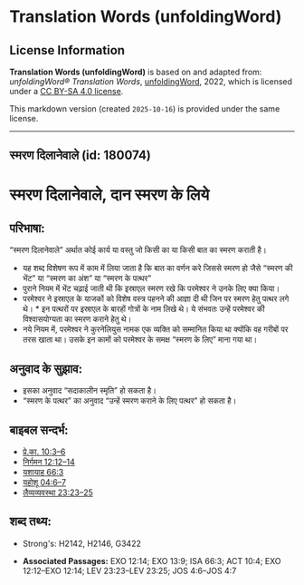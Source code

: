 # Translation Words (unfoldingWord)

## License Information

**Translation Words (unfoldingWord)** is based on and adapted from: _unfoldingWord® Translation Words_, [unfoldingWord](https://unfoldingword.org/utw), 2022, which is licensed under a [CC BY-SA 4.0 license](https://creativecommons.org/licenses/by-sa/4.0/legalcode.en).

This markdown version (created `2025-10-16`) is provided under the same license.



--------------------------------

## स्मरण दिलानेवाले (id: 180074)

स्मरण दिलानेवाले, दान स्मरण के लिये
===================================

परिभाषा:
--------

“स्मरण दिलानेवाले” अर्थात कोई कार्य या वस्तु जो किसी का या किसी बात का स्मरण कराती है।

* यह शब्द विशेषण रूप में काम में लिया जाता है कि बात का वर्णन करे जिससे स्मरण हो जैसे “स्मरण की भेंट” या “स्मरण का अंश” या “स्मरण के पत्थर”
* पुराने नियम में भेंट चढ़ाई जाती थी कि इस्राएल स्मरण रखे कि परमेश्वर ने उनके लिए क्या किया।
* परमेश्वर ने इस्राएल के याजकों को विशेष वस्त्र पहनने की आज्ञा दी थी जिन पर स्मरण हेतु पत्थर लगे थे। \* इन पत्थरों पर इस्राएल के बारहों गोत्रों के नाम लिखे थे। ये संभवतः उन्हें परमेश्वर की विश्वासयोग्यता का स्मरण कराने हेतु थे।
* नये नियम में, परमेश्वर ने कुरनेलियुस नामक एक व्यक्ति को सम्मानित किया था क्योंकि वह गरीबों पर तरस खाता था। उसके इन कामों को परमेश्वर के समक्ष “स्मरण के लिए” माना गया था।

अनुवाद के सुझाव:
----------------

* इसका अनुवाद “सदाकालीन स्मृति” हो सकता है।
* “स्मरण के पत्थर” का अनुवाद “उन्हें स्मरण कराने के लिए पत्थर” हो सकता है।

बाइबल सन्दर्भ:
--------------

* [प्रे.का. 10:3–6](https://ref.ly/Acts10:3-Acts10:6)
* [निर्गमन 12:12–14](https://ref.ly/Exod12:12-Exod12:14)
* [यशायाह 66:3](https://ref.ly/Isa66:3)
* [यहोशू 04:6–7](https://ref.ly/Josh4:6-Josh4:7)
* [लैव्यव्यवस्था 23:23–25](https://ref.ly/Lev23:23-Lev23:25)

शब्द तथ्य:
----------

* Strong's: H2142, H2146, G3422

* **Associated Passages:** EXO 12:14; EXO 13:9; ISA 66:3; ACT 10:4; EXO 12:12–EXO 12:14; LEV 23:23–LEV 23:25; JOS 4:6–JOS 4:7

